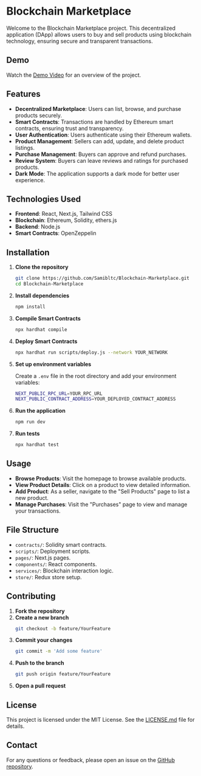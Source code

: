 # Blockchain Marketplace

Welcome to the Blockchain Marketplace project. This decentralized application (DApp) allows users to buy and sell products using blockchain technology, ensuring secure and transparent transactions. 

## Demo

Watch the [Demo Video](https://drive.google.com/file/d/1KoLcHG0mWA0hOpxnwjEbkx2DC6BLdh9r/view) for an overview of the project.

## Features

- **Decentralized Marketplace**: Users can list, browse, and purchase products securely.
- **Smart Contracts**: Transactions are handled by Ethereum smart contracts, ensuring trust and transparency.
- **User Authentication**: Users authenticate using their Ethereum wallets.
- **Product Management**: Sellers can add, update, and delete product listings.
- **Purchase Management**: Buyers can approve and refund purchases.
- **Review System**: Buyers can leave reviews and ratings for purchased products.
- **Dark Mode**: The application supports a dark mode for better user experience.

## Technologies Used

- **Frontend**: React, Next.js, Tailwind CSS
- **Blockchain**: Ethereum, Solidity, ethers.js
- **Backend**: Node.js
- **Smart Contracts**: OpenZeppelin

## Installation

1. **Clone the repository**
    ```sh
    git clone https://github.com/Samibltc/Blockchain-Marketplace.git
    cd Blockchain-Marketplace
    ```

2. **Install dependencies**
    ```sh
    npm install
    ```

3. **Compile Smart Contracts**
    ```sh
    npx hardhat compile
    ```

4. **Deploy Smart Contracts**
    ```sh
    npx hardhat run scripts/deploy.js --network YOUR_NETWORK
    ```

5. **Set up environment variables**

    Create a `.env` file in the root directory and add your environment variables:
    ```sh
    NEXT_PUBLIC_RPC_URL=YOUR_RPC_URL
    NEXT_PUBLIC_CONTRACT_ADDRESS=YOUR_DEPLOYED_CONTRACT_ADDRESS
    ```

6. **Run the application**
    ```sh
    npm run dev
    ```

7. **Run tests**
    ```sh
    npx hardhat test
    ```

## Usage

- **Browse Products**: Visit the homepage to browse available products.
- **View Product Details**: Click on a product to view detailed information.
- **Add Product**: As a seller, navigate to the "Sell Products" page to list a new product.
- **Manage Purchases**: Visit the "Purchases" page to view and manage your transactions.

## File Structure

- `contracts/`: Solidity smart contracts.
- `scripts/`: Deployment scripts.
- `pages/`: Next.js pages.
- `components/`: React components.
- `services/`: Blockchain interaction logic.
- `store/`: Redux store setup.

## Contributing

1. **Fork the repository**
2. **Create a new branch**
    ```sh
    git checkout -b feature/YourFeature
    ```
3. **Commit your changes**
    ```sh
    git commit -m 'Add some feature'
    ```
4. **Push to the branch**
    ```sh
    git push origin feature/YourFeature
    ```
5. **Open a pull request**

## License

This project is licensed under the MIT License. See the [LICENSE.md](LICENSE.md) file for details.

## Contact

For any questions or feedback, please open an issue on the [GitHub repository](https://github.com/Samibltc/Blockchain-Marketplace).

